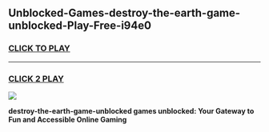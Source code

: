 
## Unblocked-Games-destroy-the-earth-game-unblocked-Play-Free-i94e0
<h3>
<a href="https://premium76.site?title=destroy-the-earth-game-unblocked&ref=22A">CLICK TO PLAY</a></h3>
<hr>

<h3>
<a href="https://premium76.site?title=destroy-the-earth-game-unblocked&ref=22A">CLICK 2 PLAY</a>
  
</h3>

<a href="https://premium76.site?title=destroy-the-earth-game-unblocked&ref=22A"><img src="https://clearcache.store/games.png"></a>


**destroy-the-earth-game-unblocked games unblocked: Your Gateway to Fun and Accessible Online Gaming**
